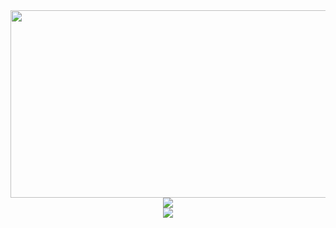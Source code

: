 <div align="center">
  <img height="300" width="600" src="https://user-images.githubusercontent.com/74038190/225813708-98b745f2-7d22-48cf-9150-083f1b00d6c9.gif"  />
  <br>
  <img src="https://readme-typing-svg.herokuapp.com?color=blue&lines=Привет,+Я+Владимир">
  <br>
  <img src="https://readme-typing-svg.herokuapp.com?color=blue&lines=FRONTEND+Разработчик">
</div>

